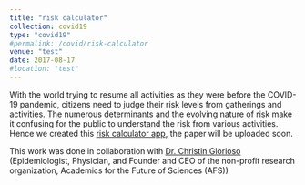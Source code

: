 ```yaml
---
title: "risk calculator"
collection: covid19
type: "covid19"
#permalink: /covid/risk-calculator
venue: "test"
date: 2017-08-17
#location: "test"
---
```


With the world trying to resume all activities as they were before the COVID-19 pandemic, citizens need to judge their risk levels from gatherings and activities. The numerous determinants and the evolving nature of risk make it confusing for the public to understand the risk from various activities. Hence we created this [risk calculator app](https://realsciencecommunity.shinyapps.io/riskcalculator/), the paper will be uploaded soon.

This work was done in collaboration with [Dr. Christin Glorioso](https://www.linkedin.com/in/christin-glorioso-md-phd-39627719/) (Epidemiologist, Physician, and Founder and CEO of the non-profit research organization, Academics for the Future of Sciences (AFS))


